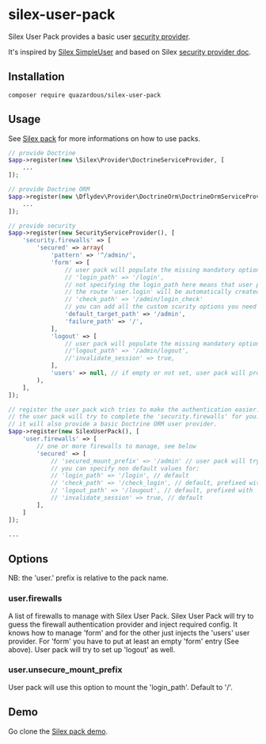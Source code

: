 # silex-user-pack
Silex User Pack provides a basic user [security provider](http://silex.sensiolabs.org/doc/providers/security.html).

It's inspired by [Silex SimpleUser](https://github.com/jasongrimes/silex-simpleuser) and based on Silex [security provider doc](https://github.com/silexphp/Silex/blob/master/doc/providers/security.rst).

## Installation

    composer require quazardous/silex-user-pack

## Usage

See [Silex pack](https://github.com/quazardous/silex-pack) for more informations on how to use packs.

```php
// provide Doctrine
$app->register(new \Silex\Provider\DoctrineServiceProvider, [
    ...
]);

// provide Doctrine ORM
$app->register(new \Dflydev\Provider\DoctrineOrm\DoctrineOrmServiceProviderDoctrineOrmServiceProvider, [
    ...
]);

// provide security
$app->register(new SecurityServiceProvider(), [
    'security.firewalls' => [
        'secured' => array(
            'pattern' => '^/admin/',
            'form' => [
                // user pack will populate the missing mandatory options but you have to set the 'form' key.
                // 'login_path' => '/login',
                // not specifying the login_path here means that user pack has to provide the path and the controller
                // the route 'user.login' will be automatically created derivated from the '/login' path prefixed by 'user.'
                // 'check_path' => '/admin/login_check'
                // you can add all the custom scurity options you need
                'default_target_path' => '/admin',
                'failure_path' => '/',
            ], 
            'logout' => [
                // user pack will populate the missing mandatory options but you have to set the 'logout' key.
                //'logout_path' => '/admin/logout',
                //'invalidate_session' => true,
            ], 
            'users' => null, // if empty or not set, user pack will provide it for you with the built in Doctrine implementation.
        ),
    ],
]);

// register the user pack wich tries to make the authentication easier...
// the user pack will try to complete the 'security.firewalls' for you.
// it will also provide a basic Doctrine ORM user provider.
$app->register(new SilexUserPack(), [
    'user.firewalls' => [
        // one or more firewalls to manage, see below
        'secured' => [
            // 'secured_mount_prefix' => '/admin' // user pack will try to guess it from the 'pattern' key
            // you can specify non default values for:
            // 'login_path' => '/login', // default
            // 'check_path' => '/check_login', // default, prefixed with 'secured_mount_prefix'
            // 'logout_path' => '/lougout', // default, prefixed with 'secured_mount_prefix'
            // 'invalidate_session' => true, // default
        ],
    ]    
]);

...
```

## Options
NB: the 'user.' prefix is relative to the pack name.

### user.firewalls
A list of firewalls to manage with Silex User Pack. 
Silex User Pack will try to guess the firewall authentication provider and inject required config.
It knows how to manage 'form' and for the other just injects the 'users' user provider.
For 'form' you have to put at least an empty 'form' entry (See above). User pack will try to set up 'logout' as well.

### user.unsecure_mount_prefix
User pack will use this option to mount the 'login_path'. Default to '/'.

## Demo
Go clone the [Silex pack demo](http://github.com/quazardous/silex-pack-demo).
